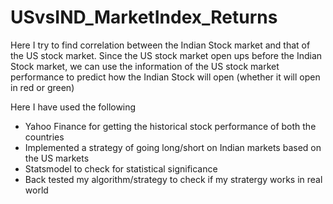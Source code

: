# USvsIND_MarketIndex_Returns


Here I try to find correlation between the Indian Stock market and that of the US stock market.
Since the US stock market open ups before the Indian Stock market, we can use the information of the US stock market performance to predict how the Indian Stock will open (whether it will open in red or green)

Here I have used the following

- Yahoo Finance for getting the historical stock performance of both the countries
- Implemented a strategy of going long/short on Indian markets based on the US markets 
- Statsmodel to check for statistical significance
- Back tested my algorithm/strategy to check if my stratergy works in real world
